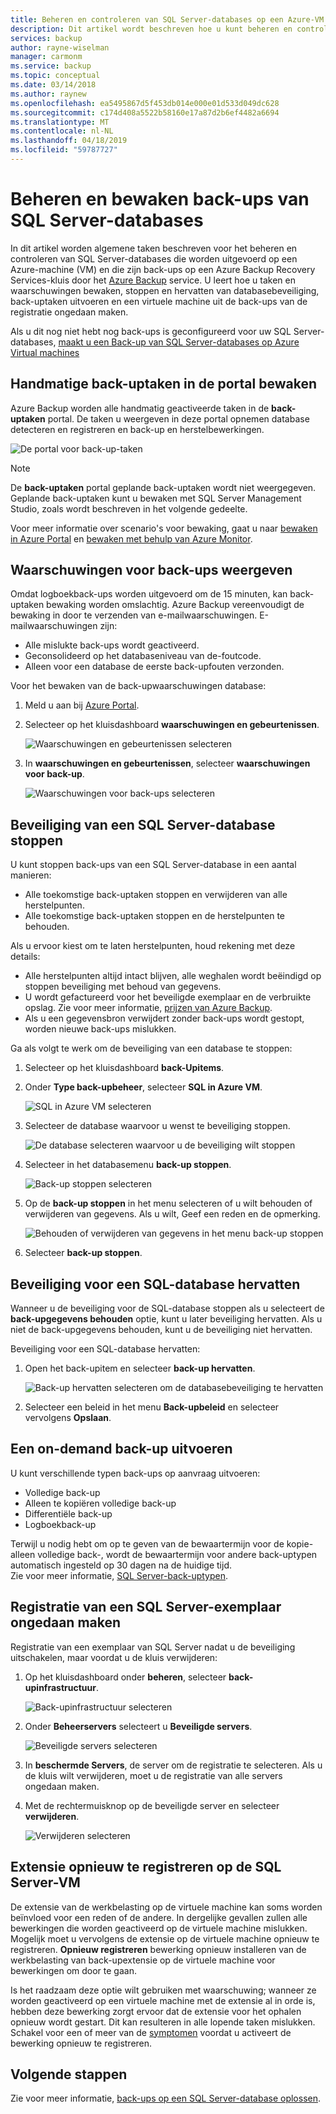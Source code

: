 ```yaml
---
title: Beheren en controleren van SQL Server-databases op een Azure-VM die wordt ondersteund door Azure Backup | Microsoft Docs
description: Dit artikel wordt beschreven hoe u kunt beheren en controleren van SQL Server-databases die worden uitgevoerd op een Azure-VM.
services: backup
author: rayne-wiselman
manager: carmonm
ms.service: backup
ms.topic: conceptual
ms.date: 03/14/2018
ms.author: raynew
ms.openlocfilehash: ea5495867d5f453db014e000e01d533d049dc628
ms.sourcegitcommit: c174d408a5522b58160e17a87d2b6ef4482a6694
ms.translationtype: MT
ms.contentlocale: nl-NL
ms.lasthandoff: 04/18/2019
ms.locfileid: "59787727"
---
```

# <a name="manage-and-monitor-backed-up-sql-server-databases"></a>Beheren en bewaken back-ups van SQL Server-databases

In dit artikel worden algemene taken beschreven voor het beheren en controleren van SQL Server-databases die worden uitgevoerd op een Azure-machine (VM) en die zijn back-ups op een Azure Backup Recovery Services-kluis door het [Azure Backup](backup-overview.md) service. U leert hoe u taken en waarschuwingen bewaken, stoppen en hervatten van databasebeveiliging, back-uptaken uitvoeren en een virtuele machine uit de back-ups van de registratie ongedaan maken.

Als u dit nog niet hebt nog back-ups is geconfigureerd voor uw SQL Server-databases, [maakt u een Back-up van SQL Server-databases op Azure Virtual machines](backup-azure-sql-database.md)

## <a name="monitor-manual-backup-jobs-in-the-portal"></a>Handmatige back-uptaken in de portal bewaken

Azure Backup worden alle handmatig geactiveerde taken in de **back-uptaken** portal. De taken u weergeven in deze portal opnemen database detecteren en registreren en back-up en herstelbewerkingen.

![De portal voor back-up-taken](./media/backup-azure-sql-database/jobs-list.png)

> [!NOTE]
> De **back-uptaken** portal geplande back-uptaken wordt niet weergegeven. Geplande back-uptaken kunt u bewaken met SQL Server Management Studio, zoals wordt beschreven in het volgende gedeelte.
>

Voor meer informatie over scenario's voor bewaking, gaat u naar [bewaken in Azure Portal](backup-azure-monitoring-built-in-monitor.md) en [bewaken met behulp van Azure Monitor](backup-azure-monitoring-use-azuremonitor.md).  


## <a name="view-backup-alerts"></a>Waarschuwingen voor back-ups weergeven

Omdat logboekback-ups worden uitgevoerd om de 15 minuten, kan back-uptaken bewaking worden omslachtig. Azure Backup vereenvoudigt de bewaking in door te verzenden van e-mailwaarschuwingen. E-mailwaarschuwingen zijn:

- Alle mislukte back-ups wordt geactiveerd.
- Geconsolideerd op het databaseniveau van de-foutcode.
- Alleen voor een database de eerste back-upfouten verzonden.

Voor het bewaken van de back-upwaarschuwingen database:

1. Meld u aan bij [Azure Portal](https://portal.azure.com).

2. Selecteer op het kluisdashboard **waarschuwingen en gebeurtenissen**.

   ![Waarschuwingen en gebeurtenissen selecteren](./media/backup-azure-sql-database/vault-menu-alerts-events.png)

3. In **waarschuwingen en gebeurtenissen**, selecteer **waarschuwingen voor back-up**.

   ![Waarschuwingen voor back-ups selecteren](./media/backup-azure-sql-database/backup-alerts-dashboard.png)

## <a name="stop-protection-for-a-sql-server-database"></a>Beveiliging van een SQL Server-database stoppen

U kunt stoppen back-ups van een SQL Server-database in een aantal manieren:

* Alle toekomstige back-uptaken stoppen en verwijderen van alle herstelpunten.
* Alle toekomstige back-uptaken stoppen en de herstelpunten te behouden.

Als u ervoor kiest om te laten herstelpunten, houd rekening met deze details:

* Alle herstelpunten altijd intact blijven, alle weghalen wordt beëindigd op stoppen beveiliging met behoud van gegevens.
* U wordt gefactureerd voor het beveiligde exemplaar en de verbruikte opslag. Zie voor meer informatie, [prijzen van Azure Backup](https://azure.microsoft.com/pricing/details/backup/).
* Als u een gegevensbron verwijdert zonder back-ups wordt gestopt, worden nieuwe back-ups mislukken.

Ga als volgt te werk om de beveiliging van een database te stoppen:

1. Selecteer op het kluisdashboard **back-Upitems**.

2. Onder **Type back-upbeheer**, selecteer **SQL in Azure VM**.

    ![SQL in Azure VM selecteren](./media/backup-azure-sql-database/sql-restore-backup-items.png)

3. Selecteer de database waarvoor u wenst te beveiliging stoppen.

    ![De database selecteren waarvoor u de beveiliging wilt stoppen](./media/backup-azure-sql-database/sql-restore-sql-in-vm.png)

4. Selecteer in het databasemenu **back-up stoppen**.

    ![Back-up stoppen selecteren](./media/backup-azure-sql-database/stop-db-button.png)


5. Op de **back-up stoppen** in het menu selecteren of u wilt behouden of verwijderen van gegevens. Als u wilt, Geef een reden en de opmerking.

    ![Behouden of verwijderen van gegevens in het menu back-up stoppen](./media/backup-azure-sql-database/stop-backup-button.png)

6. Selecteer **back-up stoppen**.


## <a name="resume-protection-for-a-sql-database"></a>Beveiliging voor een SQL-database hervatten

Wanneer u de beveiliging voor de SQL-database stoppen als u selecteert de **back-upgegevens behouden** optie, kunt u later beveiliging hervatten. Als u niet de back-upgegevens behouden, kunt u de beveiliging niet hervatten.

Beveiliging voor een SQL-database hervatten:

1. Open het back-upitem en selecteer **back-up hervatten**.

    ![Back-up hervatten selecteren om de databasebeveiliging te hervatten](./media/backup-azure-sql-database/resume-backup-button.png)

2. Selecteer een beleid in het menu **Back-upbeleid** en selecteer vervolgens **Opslaan**.

## <a name="run-an-on-demand-backup"></a>Een on-demand back-up uitvoeren

U kunt verschillende typen back-ups op aanvraag uitvoeren:

* Volledige back-up
* Alleen te kopiëren volledige back-up
* Differentiële back-up
* Logboekback-up

Terwijl u nodig hebt om op te geven van de bewaartermijn voor de kopie-alleen volledige back-, wordt de bewaartermijn voor andere back-uptypen automatisch ingesteld op 30 dagen na de huidige tijd. <br/>
Zie voor meer informatie, [SQL Server-back-uptypen](backup-architecture.md#sql-server-backup-types).

## <a name="unregister-a-sql-server-instance"></a>Registratie van een SQL Server-exemplaar ongedaan maken

Registratie van een exemplaar van SQL Server nadat u de beveiliging uitschakelen, maar voordat u de kluis verwijderen:

1. Op het kluisdashboard onder **beheren**, selecteer **back-upinfrastructuur**.  

   ![Back-upinfrastructuur selecteren](./media/backup-azure-sql-database/backup-infrastructure-button.png)

2. Onder **Beheerservers** selecteert u **Beveiligde servers**.

   ![Beveiligde servers selecteren](./media/backup-azure-sql-database/protected-servers.png)

3. In **beschermde Servers**, de server om de registratie te selecteren. Als u de kluis wilt verwijderen, moet u de registratie van alle servers ongedaan maken.

4. Met de rechtermuisknop op de beveiligde server en selecteer **verwijderen**.

   ![Verwijderen selecteren](./media/backup-azure-sql-database/delete-protected-server.png)

## <a name="re-register-extension-on-the-sql-server-vm"></a>Extensie opnieuw te registreren op de SQL Server-VM

De extensie van de werkbelasting op de virtuele machine kan soms worden beïnvloed voor een reden of de andere. In dergelijke gevallen zullen alle bewerkingen die worden geactiveerd op de virtuele machine mislukken. Mogelijk moet u vervolgens de extensie op de virtuele machine opnieuw te registreren. **Opnieuw registreren** bewerking opnieuw installeren van de werkbelasting van back-upextensie op de virtuele machine voor bewerkingen om door te gaan.  <br>

Is het raadzaam deze optie wilt gebruiken met waarschuwing; wanneer ze worden geactiveerd op een virtuele machine met de extensie al in orde is, hebben deze bewerking zorgt ervoor dat de extensie voor het ophalen opnieuw wordt gestart. Dit kan resulteren in alle lopende taken mislukken. Schakel voor een of meer van de [symptomen](backup-sql-server-azure-troubleshoot.md#symptoms) voordat u activeert de bewerking opnieuw te registreren.

## <a name="next-steps"></a>Volgende stappen

Zie voor meer informatie, [back-ups op een SQL Server-database oplossen](backup-sql-server-azure-troubleshoot.md).
